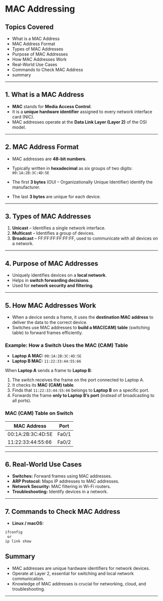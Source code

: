 # MAC Addressing

## Topics Covered
- What is a MAC Address
- MAC Address Format
- Types of MAC Addresses
- Purpose of MAC Addresses
- How MAC Addresses Work
- Real-World Use Cases
- Commands to Check MAC Address
- summary

---

## 1. What is a MAC Address
- **MAC** stands for **Media Access Control**.
- It is a **unique hardware identifier** assigned to every network interface card (NIC).
- MAC addresses operate at the **Data Link Layer (Layer 2)** of the OSI model.

---

## 2. MAC Address Format
- MAC addresses are **48-bit numbers**.
- Typically written in **hexadecimal** as six groups of two digits:
`00:1A:2B:3C:4D:5E`

- The first **3 bytes** (OUI – Organizationally Unique Identifier) identify the manufacturer.
- The last **3 bytes** are unique for each device.

---

## 3. Types of MAC Addresses
1. **Unicast** – Identifies a single network interface.
2. **Multicast** – Identifies a group of devices.
3. **Broadcast** – FF:FF:FF:FF:FF:FF, used to communicate with all devices on a network.

---

## 4. Purpose of MAC Addresses
- Uniquely identifies devices on a **local network**.
- Helps in **switch forwarding decisions**.
- Used for **network security and filtering**.

---

## 5. How MAC Addresses Work
- When a device sends a frame, it uses the **destination MAC address** to deliver the data to the correct device.
- Switches use MAC addresses to **build a MAC(CAM) table** (switching table) to forward frames efficiently.

### Example: How a Switch Uses the MAC (CAM) Table

- **Laptop A MAC:** `00:1A:2B:3C:4D:5E`  
- **Laptop B MAC:** `11:22:33:44:55:66`  

When **Laptop A** sends a frame to **Laptop B**:  
1. The switch receives the frame on the port connected to Laptop A.  
2. It checks its **MAC (CAM) table**.  
3. Finds that `11:22:33:44:55:66` belongs to **Laptop B** on a specific port.  
4. Forwards the frame **only to Laptop B’s port** (instead of broadcasting to all ports).  

### MAC (CAM) Table on Switch

| MAC Address        | Port  |
|--------------------|-------|
| 00:1A:2B:3C:4D:5E  | Fa0/1 |
| 11:22:33:44:55:66  | Fa0/2 |

---

## 6. Real-World Use Cases
- **Switches:** Forward frames using MAC addresses.
- **ARP Protocol:** Maps IP addresses to MAC addresses.
- **Network Security:** MAC filtering in Wi-Fi routers.
- **Troubleshooting:** Identify devices in a network.

---

## 7. Commands to Check MAC Address
- **Linux / macOS:**
```bash
ifconfig
 or 
ip link show
```
## Summary

- MAC addresses are unique hardware identifiers for network devices.
- Operate at Layer 2, essential for switching and local network communication.
- Knowledge of MAC addresses is crucial for networking, cloud, and troubleshooting.

---
